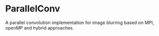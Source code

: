 # ParallelConv
A parallel convolution implementation for image blurring based on MPI, openMP and hybrid approaches.

